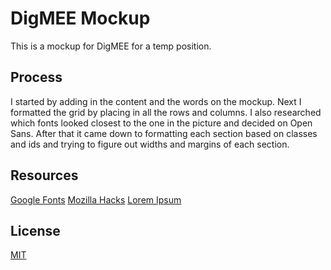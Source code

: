 # DigMEE Mockup

This is a mockup for DigMEE for a temp position.

## Process

I started by adding in the content and the words on the mockup. Next I formatted the grid by placing in all the rows and columns. I also researched which fonts looked closest to the one in the picture and decided on Open Sans. After that it came down to formatting each section based on classes and ids and trying to figure out widths and margins of each section.

## Resources

[Google Fonts](https://fonts.google.com)
[Mozilla Hacks](https://hacks.mozilla.org/2017/04/replace-bootstrap-layouts-with-css-grid/)
[Lorem Ipsum](https://lipsum.com/feed/html)

## License
[MIT](https://choosealicense.com/licenses/mit/)